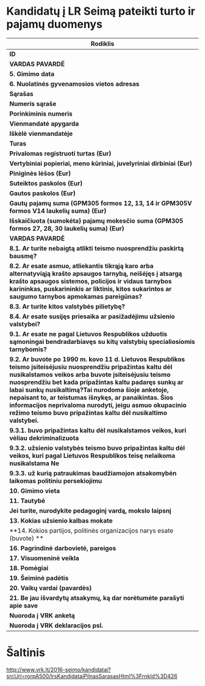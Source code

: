 # Kandidatų į LR Seimą pateikti turto ir pajamų duomenys

| Rodiklis        |
| ------------- |
|**ID**|
|**VARDAS PAVARDĖ**|
|**5. Gimimo data**|
|**6. Nuolatinės gyvenamosios vietos adresas**|
|**Sąrašas**|
|**Numeris sąraše**|
|**Porinkiminis numeris**|
|**Vienmandatė apygarda**|
|**Iškėlė vienmandatėje**|
|**Turas**|
|**Privalomas registruoti turtas (Eur)**|
|**Vertybiniai popieriai, meno kūriniai, juvelyriniai dirbiniai (Eur)**|
|**Piniginės lėšos (Eur)**|
|**Suteiktos paskolos (Eur)**|
|**Gautos paskolos (Eur)**|
|**Gautų pajamų suma (GPM305 formos 12, 13, 14 ir GPM305V formos V14 laukelių suma) (Eur)**|
|**Išskaičiuota (sumokėta) pajamų mokesčio suma (GPM305 formos 27, 28, 30 laukelių suma) (Eur)**|
|**VARDAS PAVARDĖ**|
|**8.1. Ar turite nebaigtą atlikti teismo nuosprendžiu paskirtą bausmę?**|
|**8.2. Ar esate asmuo, atliekantis tikrąją karo arba alternatyviąją krašto apsaugos tarnybą, neišėjęs į atsargą krašto apsaugos sistemos, policijos ir vidaus tarnybos karininkas, puskarininkis ar liktinis, kitos sukarintos ar saugumo tarnybos apmokamas pareigūnas?**|
|**8.3. Ar turite kitos valstybės pilietybę?**|
|**8.4. Ar esate susijęs priesaika ar pasižadėjimu užsienio valstybei?**|
|**9.1. Ar esate ne pagal Lietuvos Respublikos užduotis sąmoningai bendradarbiavęs su kitų valstybių specialiosiomis tarnybomis?**|
|**9.2. Ar buvote po 1990 m. kovo 11 d. Lietuvos Respublikos teismo įsiteisėjusiu nuosprendžiu pripažintas kaltu dėl nusikalstamos veikos arba buvote įsiteisėjusiu teismo nuosprendžiu bet kada pripažintas kaltu padaręs sunkų ar labai sunkų nusikaltimą?Tai nurodoma šioje anketoje, nepaisant to, ar teistumas išnykęs, ar panaikintas. Šios informacijos neprivaloma nurodyti, jeigu asmuo okupacinio režimo teismo buvo pripažintas kaltu dėl nusikaltimo valstybei.**|
|**9.3.1. buvo pripažintas kaltu dėl nusikalstamos veikos, kuri vėliau dekriminalizuota**|
|**9.3.2. užsienio valstybės teismo buvo pripažintas kaltu dėl veikos, kuri pagal Lietuvos Respublikos teisę nelaikoma nusikalstama Ne**|
|**9.3.3. už kurią patraukimas baudžiamojon atsakomybėn laikomas politiniu persekiojimu**|
|**10. Gimimo vieta**|
|**11. Tautybė**|
|**Jei turite, nurodykite pedagoginį vardą, mokslo laipsnį**|
|**13. Kokias užsienio kalbas mokate**|
|**14. Kokios partijos, politinės organizacijos narys esate (buvote) **|
|**16. Pagrindinė darbovietė, pareigos**|
|**17. Visuomeninė veikla**|
|**18. Pomėgiai**|
|**19. Šeiminė padėtis**|
|**20. Vaikų vardai (pavardės)**|
|**21. Be jau išvardytų atsakymų, ką dar norėtumėte parašyti apie save**|
|**Nuoroda į VRK anketą**|
|**Nuoroda į VRK deklaracijos psl.**|


# Šaltinis
http://www.vrk.lt/2016-seimo/kandidatai?srcUrl=rorpA500/lrsKandidataiPilnasSarasasHtml%3FrnkId%3D426
